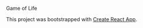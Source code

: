 Game of Life

This project was bootstrapped with [Create React App](https://github.com/facebook/create-react-app).
